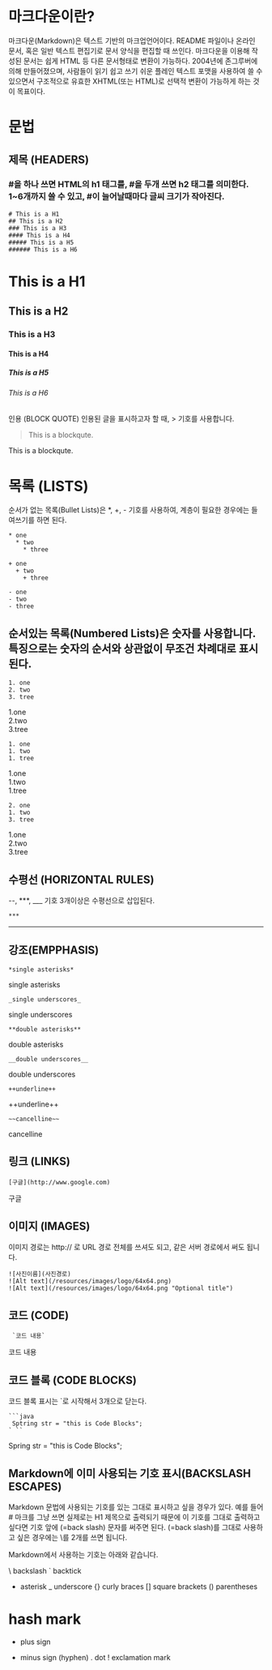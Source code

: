 #  마크다운이란?

마크다운(Markdown)은 텍스트 기반의 마크업언어이다. README 파일이나 온라인 문서, 혹은 일반 텍스트 편집기로 문서 양식을 편집할 때 쓰인다. 마크다운을 이용해 작성된 문서는 쉽게 HTML 등 다른 문서형태로 변환이 가능하다. 2004년에 존그루버에 의해 만들어졌으며, 사람들이 읽기 쉽고 쓰기 쉬운 플레인 텍스트 포맷을 사용하여 쓸 수 있으면서 구조적으로 유효한 XHTML(또는 HTML)로 선택적 변환이 가능하게 하는 것이 목표이다.




# 문법

## 제목 (HEADERS)

### #을 하나 쓰면 HTML의 h1 태그를, #을 두개 쓰면 h2 태그를 의미한다. 1~6개까지 쓸 수 있고, #이 늘어날때마다 글씨 크기가 작아진다.

```
# This is a H1
## This is a H2
### This is a H3
#### This is a H4
##### This is a H5
###### This is a H6
```
 
# This is a H1
## This is a H2
### This is a H3
#### This is a H4
##### This is a H5
###### This is a H6
인용 (BLOCK QUOTE)
인용된 글을 표시하고자 할 때, > 기호를 사용합니다.

> This is a blockqute.


This is a blockqute.

# 목록 (LISTS)

순서가 없는 목록(Bullet Lists)은 *, +, - 기호를 사용하여, 계층이 필요한 경우에는 들여쓰기를 하면 된다.

```
* one
  * two
    * three
```

```
+ one
  + two
    + three
```

```
- one
- two
- three
```


## 순서있는 목록(Numbered Lists)은 숫자를 사용합니다. 특징으로는 숫자의 순서와 상관없이 무조건 차례대로 표시된다.

```
1. one
2. two
3. tree
```

1.one <br>
2.two <br>
3.tree <br>

```
1. one
1. two
1. tree
```

1.one <br>
1.two <br>
1.tree <br>

```
2. one
1. two
3. tree
```

1.one <br>
2.two <br>
3.tree <br>

## 수평선 (HORIZONTAL RULES)
--, ***, ___ 기호 3개이상은 수평선으로 삽입된다.

```
***
```
***


## 강조(EMPPHASIS)

```
*single asterisks*
```

single asterisks

```
_single underscores_
```

single underscores

```
**double asterisks**
```

double asterisks

```
__double underscores__
```

double underscores

```
++underline++
```

++underline++

```
~~cancelline~~
```

cancelline

## 링크 (LINKS)

```
[구글](http://www.google.com)
```

구글

## 이미지 (IMAGES)
이미지 경로는 http:// 로 URL 경로 전체를 쓰셔도 되고, 같은 서버 경로에서 써도 됩니다.

```
![사진이름](사진경로)
![Alt text](/resources/images/logo/64x64.png)
![Alt text](/resources/images/logo/64x64.png "Optional title")
```



## 코드 (CODE)
```
 `코드 내용`
```

코드 내용

## 코드 블록 (CODE BLOCKS)
코드 블록 표시는 `로 시작해서 3개으로 닫는다.

```
```java
 Sptring str = "this is Code Blocks";   
` ``
```

 Spring str = "this is Code Blocks";
 
## Markdown에 이미 사용되는 기호 표시(BACKSLASH ESCAPES)

Markdown 문법에 사용되는 기호를 있는 그대로 표시하고 싶을 경우가 있다. 예를 들어 # 마크를 그냥 쓰면 실제로는 H1 제목으로 출력되기 때문에 이 기호를 그대로 출력하고 싶다면 기호 앞에 \(=back slash) 문자를 써주면 된다. \(=back slash)를 그대로 사용하고 싶은 경우에는 \\를 2개를 쓰면 됩니다.

Markdown에서 사용하는 기호는 아래와 같습니다.

\   backslash
`   backtick
*   asterisk
_   underscore
{}  curly braces
[]  square brackets
()  parentheses
#   hash mark
+   plus sign
-   minus sign (hyphen)
.   dot
!   exclamation mark
